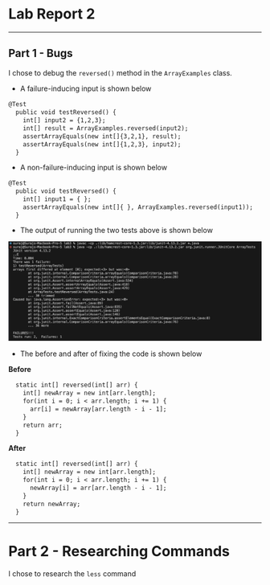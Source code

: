 # Lab Report 2
___

## Part 1 - Bugs

I chose to debug the `reversed()` method in the `ArrayExamples` class.

- A failure-inducing input is shown below
```
@Test
  public void testReversed() {
    int[] input2 = {1,2,3};
    int[] result = ArrayExamples.reversed(input2);
    assertArrayEquals(new int[]{3,2,1}, result);
    assertArrayEquals(new int[]{1,2,3}, input2);
  }
```
- A non-failure-inducing input is shown below
```
@Test
  public void testReversed() {
    int[] input1 = { };
    assertArrayEquals(new int[]{ }, ArrayExamples.reversed(input1));
  }
```
- The output of running the two tests above is shown below

![The output of the two tests when run](FailedTest.png)
  
- The before and after of fixing the code is shown below

**Before**
```
  static int[] reversed(int[] arr) {
    int[] newArray = new int[arr.length];
    for(int i = 0; i < arr.length; i += 1) {
      arr[i] = newArray[arr.length - i - 1];
    }
    return arr;
  }
```

**After**
```
  static int[] reversed(int[] arr) {
    int[] newArray = new int[arr.length];
    for(int i = 0; i < arr.length; i += 1) {
      newArray[i] = arr[arr.length - i - 1];
    }
    return newArray;
  }
```

___

# Part 2 - Researching Commands

I chose to research the `less` command
